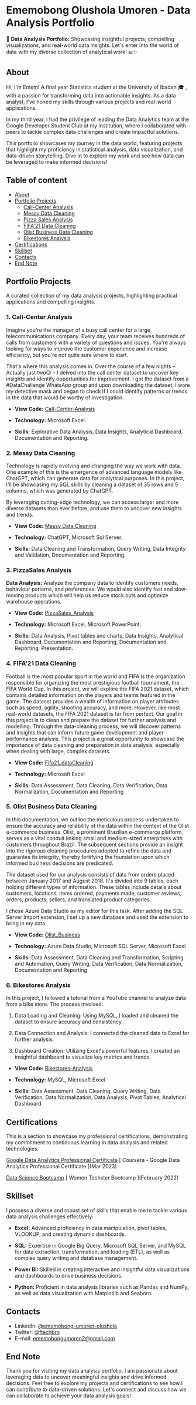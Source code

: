 # Ememobong Olushola Umoren - Data Analysis Portfolio
🌟 **Data Analysis Portfolio:** Showcasing insightful projects, compelling visualizations, and real-world data insights. Let's enter into the world of data with my diverse collection of analytical work! 📊✨

## About
Hi, I'm Emem! A final year Statistics student at the University of Ibadan 🎓 , with a passion for transforming data into actionable insights. As a data analyst, I've honed my skills through various projects and real-world applications.

In my third year, I had the privilege of leading the Data Analytics team at the Google Developer Student Club at my institution, where I collaborated with peers to tackle complex data challenges and create impactful solutions.

This portfolio showcases my journey in the data world, featuring projects that highlight my proficiency in statistical analysis, data visualization, and data-driven storytelling. Dive in to explore my work and see how data can be leveraged to make informed decisions!

## Table of content
* [About](https://github.com/Emem-Data/data_analysis_portfolio/blob/main/README.md#about)
* [Portfolio Projects](https://github.com/Emem-Data/data_analysis_portfolio/blob/main/README.md#portfolio-projects)
    + [Call-Center Analysis](https://github.com/Emem-Data/data_analysis_portfolio/blob/main/README.md#1-call-center-analysis)
    + [Messy Data Cleaning](https://github.com/Emem-Data/data_analysis_portfolio/blob/main/README.md#2-messy-data-cleaning)
    + [Pizza Sales Analysis](https://github.com/Emem-Data/data_analysis_portfolio/blob/main/README.md#3-pizzasales-analysis)
    + [FIFA'21 Data Cleaning](https://github.com/Emem-Data/data_analysis_portfolio/blob/main/README.md#4-fifa21-data-cleaning)
    + [Olist Business Data Cleaning](https://github.com/Emem-Data/data_analysis_portfolio/blob/main/README.md#5-olist-business-data-cleaning)
    + [Bikestores Analysis](https://github.com/Emem-Data/data_analysis_portfolio/blob/main/README.md#6-bikestores-analysis)
* [Certifications](https://github.com/Emem-Data/data_analysis_portfolio/blob/main/README.md#certifications)
* [Skillset](https://github.com/Emem-Data/data_analysis_portfolio/blob/main/README.md#skillset)
* [Contacts](https://github.com/Emem-Data/data_analysis_portfolio/blob/main/README.md#contacts)
* [End Note](https://github.com/Emem-Data/data_analysis_portfolio/blob/main/README.md#end-note)




## Portfolio Projects
A curated collection of my data analysis projects, highlighting practical applications and compelling insights.

### **1. Call-Center Analysis**

Imagine you're the manager of a busy call center for a large telecommunications company. Every day, your team receives hundreds of calls from customers with a variety of questions and issues. You're always looking for ways to improve the customer experience and increase efficiency, but you're not quite sure where to start.

That's where this analysis comes in. Over the course of a few nights – Actually just two😉 – I delved into the call center dataset to uncover key insights and identify opportunities for improvement. I got the dataset from a #DataChallenge WhatsApp group and upon downloading the dataset, I wore my detective mask and began to check if I could identify patterns or trends in the data that would be worthy of investigation.

+ **View Code:** [Call-Center-Analysis](https://github.com/Emem-Data/Call-Center-Analysis)

+ **Technology:** Microsoft Excel.

+ **Skills:** Explorative Data Analysis, Data Insights, Analytical Dashboard, Documentation and Reporting.


### **2. Messy Data Cleaning**

Technology is rapidly evolving and changing the way we work with data. One example of this is the emergence of advanced language models like ChatGPT, which can generate data for analytical purposes. In this project, I'll be showcasing my SQL skills by cleaning a dataset of 35 rows and 5 columns, which was generated by ChatGPT.

By leveraging cutting-edge technology, we can access larger and more diverse datasets than ever before, and use them to uncover new insights and trends.

+ **View Code:** [Messy Data Cleaning](https://github.com/Emem-Data/MessyData2)

+ **Technology:** ChatGPT, Microsoft Sql Server.

+ **Skills:** Data Cleaning and Transformation, Query Writing, Data Integrity and Validation, Documentation and Reporting.


### **3. PizzaSales Analysis**

**Data Analysis:** Analyze the company data to identify customers needs, behaviour patterns, and preferences.  We would also identify fast and slow-moving products which will help us reduce stock outs  and optimize warehouse operations. 

+ **View Code:** [PizzaSales_Analysis](https://github.com/Emem-Data/PizzaSales_Analysis)

+ **Technology:** Microsoft Excel, Microsoft PowerPoint.

+ **Skills:** Data Analysis, Pivot tables and charts, Data Insights, Analytical Dashboard, Documentation and Reporting, Documentation and Reporting, Presentation.


### **4. FIFA'21 Data Cleaning** 
Football is the most popular sport in the world and FIFA is the organization responsible for organizing the most prestigious football tournament, the FIFA World Cup. In this project, we will explore the FIFA 2021 dataset, which contains detailed information on the players and teams featured in the game. The dataset provides a wealth of information on player attributes such as speed, agility, shooting accuracy, and more. However, like most real-world datasets, the FIFA 2021 dataset is far from perfect. Our goal in this project is to clean and prepare the dataset for further analysis and modelling. Through the data-cleaning process, we will discover patterns and insights that can inform future game development and player performance analysis. This project is a great opportunity to showcase the importance of data cleaning and preparation in data analysis, especially when dealing with large, complex datasets.

+ **View Code:** [Fifa21_dataCleaning](https://github.com/Emem-Data/Fifa21_dataCleaning)

+ **Technology:** Microsoft Excel

+ **Skills:** Data Assessment, Data Cleaning, Data Verification, Data Normalization, Documentation and Reporting


### **5. Olist Business Data Cleaning** 

In this documentation, we outline the meticulous process undertaken to ensure the accuracy and reliability of the data within the context of the Olist e-commerce business. Olist, a prominent Brazilian e-commerce platform, serves as a vital conduit linking small and medium-sized enterprises with customers throughout Brazil. The subsequent sections provide an insight into the rigorous cleaning procedures adopted to refine the data and guarantee its integrity, thereby fortifying the foundation upon which informed business decisions are predicated.

The dataset used for our analysis consists of data from orders placed between January 2017 and August 2018. It's divided into 9 tables, each holding different types of information. These tables include details about customers, locations, items ordered, payments made, customer reviews, orders, products, sellers, and translated product categories.

I chose Azure Data Studio as my editor for this task. After adding the SQL Server Import extension, I set up a new database and used the extension to bring in my data.

+ **View Code:** [Olist_Business](https://github.com/Emem-Data/Olist_Business)

+ **Technology:** Azure Data Studio, Microsoft SQL Server, Microsoft Excel

+ **Skills:** Data Assessment, Data Cleaning and Transformation, Scripting and Automation, Query Writing, Data Verification, Data Normalization, Documentation and Reporting


### **6. Bikestores Analysis**

In this project, I followed a tutorial from a YouTube channel to analyze data from a bike store. The process involved:

1. Data Loading and Cleaning: Using MySQL, I loaded and cleaned the dataset to ensure accuracy and consistency.

2. Data Connection and Analysis: I connected the cleaned data to Excel for further analysis.

3. Dashboard Creation: Utilizing Excel's powerful features, I created an insightful dashboard to visualize key metrics and trends.

+ **View Code:** [Bikestores-Analysis](https://github.com/Emem-Data/Bikestores-Analysis)

+ **Technology:** MySQL, Microsoft Excel

+ **Skills:** Data Assessment, Data Cleaning, Query Writing, Data Verification, Data Normalization, Data Analysis, Pivot Tables, Analytical Dashboard


## Certifications
This is a section to showcase my professional certifications, demonstrating my commitment to continuous learning in data analysis and related technologies.

[Google Data Analytics Professional Certificate](https://drive.google.com/file/d/1EotCm2u-HqjRClN1YQ9xYHdLahIw8Tux/view?usp=sharing)  [ Coursera - Google Data Analytics Professional Certificate ](Mar 2023)

[Data Science Bootcamp](https://drive.google.com/file/d/11bFZ9lC7dVjCU1xKq393d32TdfZNLQtF/view?usp=sharing) [ Women Techster Bootcamp ](February 2022)


## Skillset
I possess a diverse and robust set of skills that enable me to tackle various data analysis challenges effectively:

* **Excel:** Advanced proficiency in data manipulation, pivot tables, VLOOKUP, and creating dynamic dashboards.

* **SQL:** Expertise in Google Big Query, Microsoft SQL Server, and MySQL for data extraction, transformation, and loading (ETL), as well as complex query writing and database management.

* **Power BI:** Skilled in creating interactive and insightful data visualizations and dashboards to drive business decisions.

* **Python:** Proficient in data analysis libraries such as Pandas and NumPy, as well as data visualization with Matplotlib and Seaborn.



## Contacts
* LinkedIn: [@ememobong-umoren-olushola](https://www.linkedin.com/in/ememobong-umoren-olushola/)
* Twitter: [@ftechbro](https://twitter.com/ftechbro)
* E-mail: ememobongumoren2@gmail.com



## End Note

Thank you for visiting my data analysis portfolio. I am passionate about leveraging data to uncover meaningful insights and drive informed decisions. Feel free to explore my projects and certifications to see how I can contribute to data-driven solutions. Let's connect and discuss how we can collaborate to achieve your data analysis goals!


